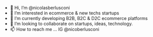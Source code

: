 - 👋 Hi, I’m @nicolasberlusconi
- 👀 I’m interested in ecommerce & new techs startups
- 🌱 I’m currently developing B2B, B2C & D2C ecommerce platforms
- 💞️ I’m looking to collaborate on startups, ideas, technology.
- 📫 How to reach me ... IG @nicoberlusconi

<!---
nicolasberlusconi/nicolasberlusconi is a ✨ special ✨ repository because its `README.md` (this file) appears on your GitHub profile.
You can click the Preview link to take a look at your changes.
--->
